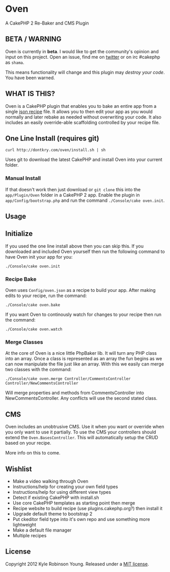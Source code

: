 # Oven

A CakePHP 2 Re-Baker and CMS Plugin

## BETA / WARNING

Oven is currently in **beta**. I would like to get the community's opinion and input
on this project. Open an issue, find me on
[twitter](http://twitter.com/kyletyoung) or on irc #cakephp as `shama`.

This means functionality will change and this plugin may *destroy your code*. You
have been warned.

## WHAT IS THIS?

Oven is a CakePHP plugin that enables you to bake an entire app from a single
[json recipe](https://github.com/shama/oven/blob/master/Config/config.json) file.
It allows you to then edit your app as you would normally and later rebake as
needed without overwriting your code. It also includes an easily override-able
scaffolding controlled by your recipe file.

## One Line Install (requires git)

    curl http://dontkry.com/oven/install.sh | sh

Uses git to download the latest CakePHP and install Oven into your current folder.

### Manual Install

If that doesn't work then just download or `git clone` this into the
`app/Plugin/Oven` folder in a CakePHP 2 app. Enable the plugin in
`app/Config/bootstrap.php` and run the command `./Console/cake oven.init`.

## Usage

## Initialize

If you used the one line install above then you can skip this. If you downloaded
and included Oven yourself then run the following command to have Oven init your
app for you:

    ./Console/cake oven.init

### Recipe Bake

Oven uses `Config/oven.json` as a recipe to build your app. After making edits
to your recipe, run the command:

    ./Console/cake oven.bake

If you want Oven to continously watch for changes to your recipe then run the
command:

    ./Console/cake oven.watch

### Merge Classes

At the core of Oven is a nice little PhpBaker lib. It will turn any PHP class
into an array. Once a class is represented as an array the fun begins as we can
now manipulate the file just like an array. With this we easily can merge two
classes with the command:

    ./Console/cake oven.merge Controller/CommentsController Controller/NewCommentsController

Will merge properties and methods from CommentsController into
NewCommentsController. Any conflicts will use the second stated class.

## CMS

Oven includes an unobtrusive CMS. Use it when you want or override when you only
want to use it partially. To use the CMS your controllers should extend the
`Oven.BasesController`. This will automatically setup the CRUD based on your
recipe.

More info on this to come.

## Wishlist

* Make a video walking through Oven
* Instructions/help for creating your own field types
* Instructions/help for using different view types
* Detect if existing CakePHP with install.sh
* Use core CakePHP templates as starting point then merge
* Recipe website to build recipe (use plugins.cakephp.org?) then install it
* Upgrade default theme to bootstrap 2
* Put ckeditor field type into it's own repo and use something more lightweight
* Make a default file manager
* Multiple recipes

## License

Copyright 2012 Kyle Robinson Young. Released under a
[MIT license](http://www.opensource.org/licenses/mit-license.php).